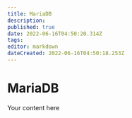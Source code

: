 ```yaml
---
title: MariaDB
description: 
published: true
date: 2022-06-16T04:50:20.314Z
tags: 
editor: markdown
dateCreated: 2022-06-16T04:50:18.253Z
---
```


# MariaDB
Your content here